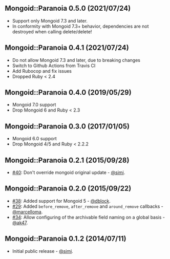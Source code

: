 ## Mongoid::Paranoia 0.5.0 (2021/07/24)

* Support only Mongoid 7.3 and later.
* In conformity with Mongoid 7.3+ behavior, dependencies are not destroyed when calling delete/delete!

## Mongoid::Paranoia 0.4.1 (2021/07/24)

* Do not allow Mongoid 7.3 and later, due to breaking changes
* Switch to Github Actions from Travis CI
* Add Rubocop and fix issues
* Dropped Ruby < 2.4

## Mongoid::Paranoia 0.4.0 (2019/05/29)

* Mongoid 7.0 support
* Drop Mongoid 6 and Ruby < 2.3

## Mongoid::Paranoia 0.3.0 (2017/01/05)

* Mongoid 6.0 support
* Drop Mongoid 4/5 and Ruby < 2.2.2

## Mongoid::Paranoia 0.2.1 (2015/09/28)

* [#40](https://github.com/simi/mongoid_archivable/pull/40): Don't override mongoid original update - [@simi](https://github.com/simi).

## Mongoid::Paranoia 0.2.0 (2015/09/22)

* [#38](https://github.com/simi/mongoid_archivable/pull/38): Added support for Mongoid 5 - [@dblock](https://github.com/dblock).
* [#29](https://github.com/simi/mongoid_archivable/pull/29): Added `before_remove`, `after_remove` and `around_remove` callbacks - [@marcelloma](https://github.com/marcelloma).
* [#34](https://github.com/simi/mongoid_archivable/pull/34): Allow configuring of the archivable field naming on a global basis - [@ak47](https://github.com/ak47).

## Mongoid::Paranoia 0.1.2 (2014/07/11)

* Initial public release - [@simi](https://github.com/simi).
